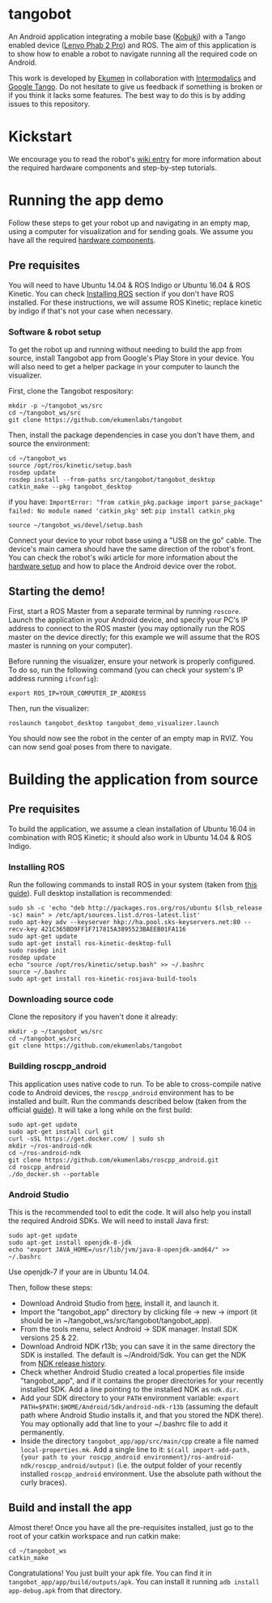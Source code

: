 # tangobot

An Android application integrating a mobile base ([Kobuki](https://kobuki.yujinrobot.com/)) with a Tango enabled device ([Lenvo Phab 2 Pro](http://www3.lenovo.com/us/en/smart-devices/-lenovo-smartphones/phab-series/c/phab-series)) and ROS.
The aim of this application is to show how to enable a robot to navigate running all the required code on Android.

This work is developed by [Ekumen](http://www.ekumenlabs.com/) in collaboration with [Intermodalics](http://www.intermodalics.eu/) and [Google Tango](https://get.google.com/tango/).
Do not hesitate to give us feedback if something is broken or if you think it lacks some features. The best way to do this is by adding issues to this repository.

# Kickstart
We encourage you to read the robot's [wiki entry](http://wiki.ros.org/Robots/Tangobot) for more information about the required hardware components and step-by-step tutorials.

# Running the app demo
Follow these steps to get your robot up and navigating in an empty map, using a computer for visualization and for sending goals. We assume you have all the required [hardware components](http://wiki.ros.org/tangobot/tutorials/kinetic/hardware%20setup).

## Pre requisites
You will need to have Ubuntu 14.04 & ROS Indigo or Ubuntu 16.04 & ROS Kinetic. You can check [Installing ROS](https://github.com/ekumenlabs/tangobot#installing-ros) section if you don't have ROS installed.
For these instructions, we will assume ROS Kinetic; replace kinetic by indigo if that's not your case when necessary.

### Software & robot setup
To get the robot up and running without needing to build the app from source, install Tangobot app from Google's Play Store in your device.
You will also need to get a helper package in your computer to launch the visualizer.

First, clone the Tangobot respository:

```
mkdir -p ~/tangobot_ws/src
cd ~/tangobot_ws/src
git clone https://github.com/ekumenlabs/tangobot
```

Then, install the package dependencies in case you don't have them, and source the environment:
```
cd ~/tangobot_ws
source /opt/ros/kinetic/setup.bash
rosdep update
rosdep install --from-paths src/tangobot/tangobot_desktop
catkin_make --pkg tangobot_desktop
```
if you have: ```ImportError: "from catkin_pkg.package import parse_package" failed: No module named 'catkin_pkg'```
set:
```pip install catkin_pkg```

```
source ~/tangobot_ws/devel/setup.bash
```

Connect your device to your robot base using a "USB on the go" cable. The device's main camera should have the same direction of the robot's front. You can check the robot's wiki article for more information about the [hardware setup](http://wiki.ros.org/tangobot/tutorials/kinetic/hardware%20setup) and how to place the Android device over the robot.

## Starting the demo!
First, start a ROS Master from a separate terminal by running `roscore`. Launch the application in your Android device, and specify your PC's IP address to connect to the ROS master (you may optionally run the ROS master on the device directly; for this example we will assume that the ROS master is running on your computer).

Before running the visualizer, ensure your network is properly configured. To do so, run the following command (you can check your system's IP address running `ifconfig`):
```
export ROS_IP=YOUR_COMPUTER_IP_ADDRESS
```

Then, run the visualizer:

```
roslaunch tangobot_desktop tangobot_demo_visualizer.launch
```

You should now see the robot in the center of an empty map in RVIZ. You can now send goal poses from there to navigate.

# Building the application from source
## Pre requisites
To build the application, we assume a clean installation of Ubuntu 16.04 in combination with ROS Kinetic; it should also work in Ubuntu 14.04 & ROS Indigo.

### Installing ROS
Run the following commands to install ROS in your system (taken from [this guide](http://wiki.ros.org/kinetic/Installation/Ubuntu)). Full desktop installation is recommended:
```
sudo sh -c 'echo "deb http://packages.ros.org/ros/ubuntu $(lsb_release -sc) main" > /etc/apt/sources.list.d/ros-latest.list'
sudo apt-key adv --keyserver hkp://ha.pool.sks-keyservers.net:80 --recv-key 421C365BD9FF1F717815A3895523BAEEB01FA116
sudo apt-get update
sudo apt-get install ros-kinetic-desktop-full
sudo rosdep init
rosdep update
echo "source /opt/ros/kinetic/setup.bash" >> ~/.bashrc
source ~/.bashrc
sudo apt-get install ros-kinetic-rosjava-build-tools
```

### Downloading source code
Clone the repository if you haven't done it already:
```
mkdir -p ~/tangobot_ws/src
cd ~/tangobot_ws/src
git clone https://github.com/ekumenlabs/tangobot
```

### Building roscpp_android
This application uses native code to run. To be able to cross-compile native code to Android devices, the `roscpp_android` environment has to be installed and built.
Run the commands described below (taken from the official [guide](http://wiki.ros.org/android_ndk/Tutorials/BuildingNativeROSPackages)). It will take a long while on the first build:

```
sudo apt-get update
sudo apt-get install curl git
curl -sSL https://get.docker.com/ | sudo sh
mkdir ~/ros-android-ndk
cd ~/ros-android-ndk
git clone https://github.com/ekumenlabs/roscpp_android.git
cd roscpp_android
./do_docker.sh --portable
``` 

### Android Studio
This is the recommended tool to edit the code. It will also help you install the required Android SDKs. We will need to install Java first:
```
sudo apt-get update
sudo apt-get install openjdk-8-jdk
echo "export JAVA_HOME=/usr/lib/jvm/java-8-openjdk-amd64/" >> ~/.bashrc
```
Use openjdk-7 if your are in Ubuntu 14.04.

Then, follow these steps:

* Download Android Studio from [here](https://developer.android.com/studio/index.html), install it, and launch it. 
* Import the "tangobot_app" directory by clicking file -> new -> import (it should be in ~/tangobot_ws/src/tangobot/tangobot_app).
* From the tools menu, select Android -> SDK manager. Install SDK versions 25 & 22.
* Download Android NDK r13b; you can save it in the same directory the SDK is installed. The default is ~/Android/Sdk. You can get the NDK from [NDK release history](https://developer.android.com/ndk/downloads/older_releases.html).
* Check whether Android Studio created a local.properties file inside "tangobot_app", and if it contains the proper directories for your recently installed SDK. Add a line pointing to the installed NDK as `ndk.dir`.
* Add your SDK directory to your `PATH` environment variable: ```export PATH=$PATH:$HOME/Android/Sdk/android-ndk-r13b``` (assuming the default path where Android Studio installs it, and that you stored the NDK there). You may optionally add that line to your ~/.bashrc file to add it permanently.
* Inside the directory `tangobot_app/app/src/main/cpp` create a file named `local-properties.mk`. Add a single line to it: `$(call import-add-path, {your path to your roscpp_android environment}/ros-android-ndk/roscpp_android/output)` (i.e. the output folder of your recently installed `roscpp_android` environment. Use the absolute path without the curly braces).

## Build and install the app
Almost there! Once you have all the pre-requisites installed, just go to the root of your catkin workspace and run catkin make:
```
cd ~/tangobot_ws
catkin_make
```
Congratulations! You just built your apk file. You can find it in `tangobot_app/app/build/outputs/apk`. You can install it running `adb install app-debug.apk` from that directory.
